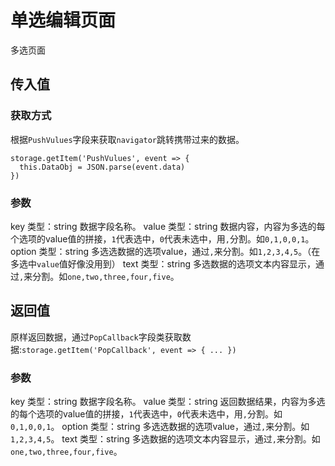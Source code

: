 # 单选编辑页面

多选页面

## 传入值

### 获取方式

根据`PushVulues`字段来获取`navigator`跳转携带过来的数据。
```
storage.getItem('PushVulues', event => {
  this.DataObj = JSON.parse(event.data)
})
```

### 参数

key 类型：string  数据字段名称。
value 类型：string  数据内容，内容为多选的每个选项的value值的拼接，`1`代表选中，`0`代表未选中，用`,`分割。如`0,1,0,0,1`。
option 类型：string 多选选数据的选项value，通过`,`来分割。如`1,2,3,4,5`。（在多选中`value`值好像没用到）
text 类型：string 多选数据的选项文本内容显示，通过`,`来分割。如`one,two,three,four,five`。

## 返回值

原样返回数据，通过`PopCallback`字段类获取数据:`storage.getItem('PopCallback', event => { ... })`

### 参数

key 类型：string  数据字段名称。
value 类型：string  返回数据结果，内容为多选的每个选项的value值的拼接，`1`代表选中，`0`代表未选中，用`,`分割。如`0,1,0,0,1`。
option 类型：string 多选选数据的选项value，通过`,`来分割。如`1,2,3,4,5`。
text 类型：string 多选数据的选项文本内容显示，通过`,`来分割。如`one,two,three,four,five`。